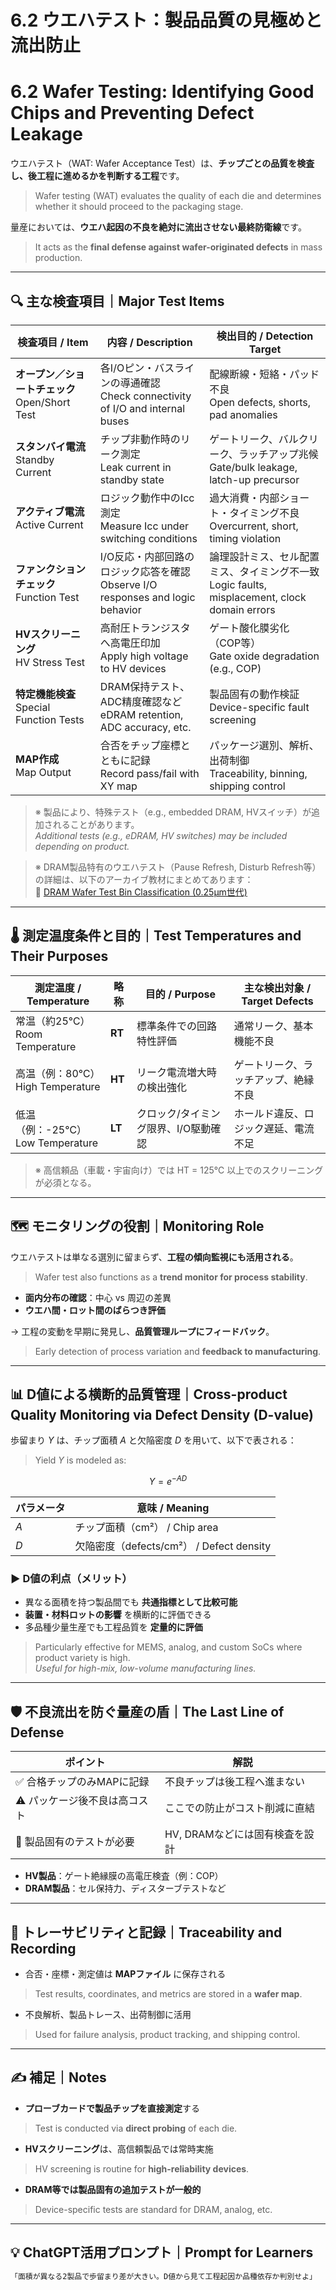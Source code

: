 # 6.2 ウエハテスト：製品品質の見極めと流出防止  
# 6.2 Wafer Testing: Identifying Good Chips and Preventing Defect Leakage

ウエハテスト（WAT: Wafer Acceptance Test）は、**チップごとの品質を検査し、後工程に進めるかを判断する工程**です。  
> Wafer testing (WAT) evaluates the quality of each die and determines whether it should proceed to the packaging stage.

量産においては、**ウエハ起因の不良を絶対に流出させない最終防衛線**です。  
> It acts as the **final defense against wafer-originated defects** in mass production.

---

## 🔍 主な検査項目｜Major Test Items

| 検査項目 / Item | 内容 / Description | 検出目的 / Detection Target |
|------------------|--------------------|-----------------------------|
| **オープン／ショートチェック**<br>Open/Short Test | 各I/Oピン・バスラインの導通確認<br>Check connectivity of I/O and internal buses | 配線断線・短絡・パッド不良<br>Open defects, shorts, pad anomalies |
| **スタンバイ電流**<br>Standby Current | チップ非動作時のリーク測定<br>Leak current in standby state | ゲートリーク、バルクリーク、ラッチアップ兆候<br>Gate/bulk leakage, latch-up precursor |
| **アクティブ電流**<br>Active Current | ロジック動作中のIcc測定<br>Measure Icc under switching conditions | 過大消費・内部ショート・タイミング不良<br>Overcurrent, short, timing violation |
| **ファンクションチェック**<br>Function Test | I/O反応・内部回路のロジック応答を確認<br>Observe I/O responses and logic behavior | 論理設計ミス、セル配置ミス、タイミング不一致<br>Logic faults, misplacement, clock domain errors |
| **HVスクリーニング**<br>HV Stress Test | 高耐圧トランジスタへ高電圧印加<br>Apply high voltage to HV devices | ゲート酸化膜劣化（COP等）<br>Gate oxide degradation (e.g., COP) |
| **特定機能検査**<br>Special Function Tests | DRAM保持テスト、ADC精度確認など<br>eDRAM retention, ADC accuracy, etc. | 製品固有の動作検証<br>Device-specific fault screening |
| **MAP作成**<br>Map Output | 合否をチップ座標とともに記録<br>Record pass/fail with XY map | パッケージ選別、解析、出荷制御<br>Traceability, binning, shipping control |

> ※ 製品により、特殊テスト（e.g., embedded DRAM, HVスイッチ）が追加されることがあります。  
> *Additional tests (e.g., eDRAM, HV switches) may be included depending on product.*

> ※ DRAM製品特有のウエハテスト（Pause Refresh, Disturb Refresh等）の詳細は、以下のアーカイブ教材にまとめてあります：  
> 📂 [DRAM Wafer Test Bin Classification (0.25µm世代)](https://samizo-aitl.github.io/Edusemi-Plus/archive/in1998/dram_wafer_test_binclass_0.25um.html)

---

## 🌡️ 測定温度条件と目的｜Test Temperatures and Their Purposes

| 測定温度 / Temperature | 略称 | 目的 / Purpose | 主な検出対象 / Target Defects |
|------------------------|------|----------------|-------------------------------|
| 常温（約25℃）<br>Room Temperature | **RT** | 標準条件での回路特性評価 | 通常リーク、基本機能不良 |
| 高温（例：80℃）<br>High Temperature | **HT** | リーク電流増大時の検出強化 | ゲートリーク、ラッチアップ、絶縁不良 |
| 低温（例：-25℃）<br>Low Temperature | **LT** | クロック/タイミング限界、I/O駆動確認 | ホールド違反、ロジック遅延、電流不足 |

> ※ 高信頼品（車載・宇宙向け）では HT = 125℃ 以上でのスクリーニングが必須となる。

---

## 🗺️ モニタリングの役割｜Monitoring Role

ウエハテストは単なる選別に留まらず、**工程の傾向監視にも活用される**。  
> Wafer test also functions as a **trend monitor for process stability**.

- **面内分布の確認**：中心 vs 周辺の差異  
- **ウエハ間・ロット間のばらつき評価**

→ 工程の変動を早期に発見し、**品質管理ループにフィードバック**。  
> Early detection of process variation and **feedback to manufacturing**.

---

## 📊 D値による横断的品質管理｜Cross-product Quality Monitoring via Defect Density (D-value)

歩留まり $Y$ は、チップ面積 $A$ と欠陥密度 $D$ を用いて、以下で表される：  
> Yield $Y$ is modeled as:

$$Y = e^{-AD}$$

| パラメータ | 意味 / Meaning |
|------------|----------------|
| $A$        | チップ面積（cm²） / Chip area |
| $D$        | 欠陥密度（defects/cm²） / Defect density |

### ▶ D値の利点（メリット）

- 異なる面積を持つ製品間でも **共通指標として比較可能**
- **装置・材料ロットの影響** を横断的に評価できる
- 多品種少量生産でも工程品質を **定量的に評価**

> Particularly effective for MEMS, analog, and custom SoCs where product variety is high.  
> *Useful for high-mix, low-volume manufacturing lines.*

---

## 🛡️ 不良流出を防ぐ量産の盾｜The Last Line of Defense

| ポイント | 解説 |
|----------|------|
| ✅ 合格チップのみMAPに記録 | 不良チップは後工程へ進まない |
| ⚠️ パッケージ後不良は高コスト | ここでの防止がコスト削減に直結 |
| 🧪 製品固有のテストが必要 | HV, DRAMなどには固有検査を設計 |

- **HV製品**：ゲート絶縁膜の高電圧検査（例：COP）  
- **DRAM製品**：セル保持力、ディスターブテストなど

---

## 🧾 トレーサビリティと記録｜Traceability and Recording

- 合否・座標・測定値は **MAPファイル** に保存される  
> Test results, coordinates, and metrics are stored in a **wafer map**.

- 不良解析、製品トレース、出荷制御に活用  
> Used for failure analysis, product tracking, and shipping control.

---

## ✍️ 補足｜Notes

- **プローブカードで製品チップを直接測定**する  
> Test is conducted via **direct probing** of each die.

- **HVスクリーニング**は、高信頼製品では常時実施  
> HV screening is routine for **high-reliability devices**.

- **DRAM等では製品固有の追加テストが一般的**  
> Device-specific tests are standard for DRAM, analog, etc.

---

## 💡 ChatGPT活用プロンプト｜Prompt for Learners

```markdown
「面積が異なる2製品で歩留まり差が大きい。D値から見て工程起因か品種依存か判別せよ」
